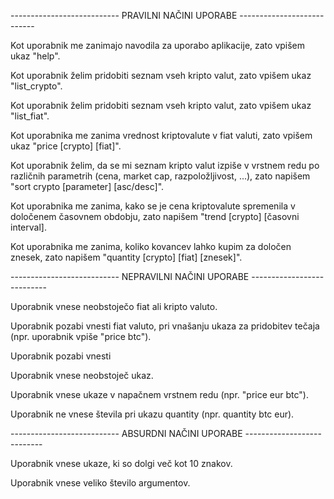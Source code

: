 --------------------------- PRAVILNI NAČINI UPORABE ---------------------------

Kot uporabnik me zanimajo navodila za uporabo aplikacije, zato vpišem ukaz "help".

Kot uporabnik želim pridobiti seznam vseh kripto valut, zato vpišem ukaz "list_crypto".

Kot uporabnik želim pridobiti seznam vseh kripto valut, zato vpišem ukaz "list_fiat".

Kot uporabnika me zanima vrednost kriptovalute v fiat valuti, zato vpišem ukaz "price [crypto] [fiat]".

Kot uporabnik želim, da se mi seznam kripto valut izpiše v vrstnem redu po različnih parametrih (cena, market cap, razpoložljivost, ...), zato napišem "sort crypto [parameter] [asc/desc]".

Kot uporabnika me zanima, kako se je cena kriptovalute spremenila v določenem časovnem obdobju, zato napišem "trend [crypto] [časovni interval].

Kot uporabnika me zanima, koliko kovancev lahko kupim za določen znesek, zato napišem "quantity  [crypto] [fiat] [znesek]".

--------------------------- NEPRAVILNI NAČINI UPORABE ---------------------------

Uporabnik vnese neobstoječo fiat ali kripto valuto.

Uporabnik pozabi vnesti fiat valuto, pri vnašanju ukaza za pridobitev tečaja (npr. uporabnik vpiše "price btc").

Uporabnik pozabi vnesti

Uporabnik vnese neobstoječ ukaz.

Uporabnik vnese ukaze v napačnem vrstnem redu (npr. "price eur btc").

Uporabnik ne vnese števila pri ukazu quantity (npr. quantity btc eur).

--------------------------- ABSURDNI NAČINI UPORABE ---------------------------

Uporabnik vnese ukaze, ki so dolgi več kot 10 znakov.

Uporabnik vnese veliko število argumentov.
